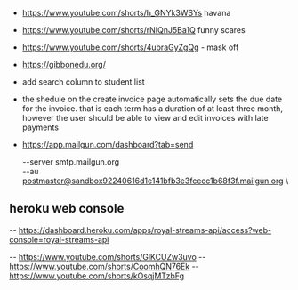 - https://www.youtube.com/shorts/h_GNYk3WSYs havana
- https://www.youtube.com/shorts/rNIQnJ5Ba1Q funny scares
- https://www.youtube.com/shorts/4ubraGyZgQg - mask off
- https://gibbonedu.org/
- add search column to student list
- the shedule on the create invoice page automatically sets the due date for the invoice. that is each term has a duration of at least three month, however the user should be able to view and edit invoices with late payments
- https://app.mailgun.com/dashboard?tab=send


  	--server smtp.mailgun.org \
  	--au postmaster@sandbox92240616d1e141bfb3e3fcecc1b68f3f.mailgun.org \

## heroku web console
-- https://dashboard.heroku.com/apps/royal-streams-api/access?web-console=royal-streams-api

 -- https://www.youtube.com/shorts/GlKCUZw3uvo
 -- https://www.youtube.com/shorts/CoomhQN76Ek
 -- https://www.youtube.com/shorts/kOsqjMTzbFg